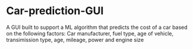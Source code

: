 # Car-prediction-GUI
A GUI built to support a ML algorithm that predicts the cost of a car based on the following factors:
Car manufacturer, fuel type, age of vehicle, transimission type, age, mileage, power and engine size
